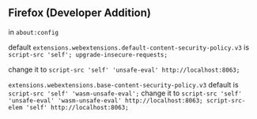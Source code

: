 
## Firefox (Developer Addition)
in `about:config` 

default `extensions.webextensions.default-content-security-policy.v3` is `script-src 'self'; upgrade-insecure-requests;`

change it to `script-src 'self' 'unsafe-eval' http://localhost:8063;`


`extensions.webextensions.base-content-security-policy.v3`
default is
`script-src 'self' 'wasm-unsafe-eval';`
change it to `script-src 'self' 'unsafe-eval' 'wasm-unsafe-eval' http://localhost:8063; script-src-elem 'self' http://localhost:8063;`
